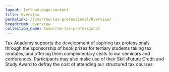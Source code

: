 ```yaml
---
layout: leftnav-page-content
title: Overview
permalink: /tomorrow-tax-professional/Overview/
breadcrumb: Overview
collection_name: tomorrow-tax-professional
---
```


Tax Academy supports the development of aspiring tax professionals through the sponsorship of book prizes for tertiary students taking tax modules, and offering them complimentary seats to our seminars and conferences. Participants may also make use of their SkillsFuture Credit and Study Award to defray the cost of attending our structured tax courses.


